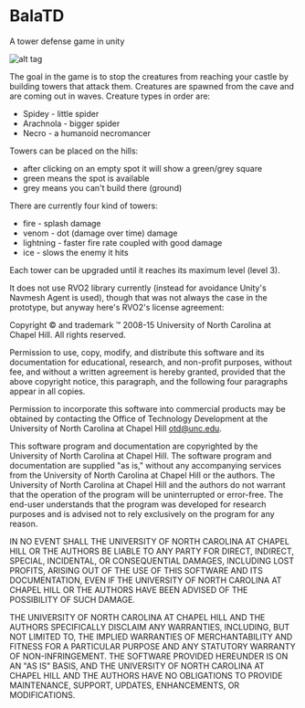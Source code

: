 # BalaTD
A tower defense game in unity

![alt tag](https://cloud.githubusercontent.com/assets/3685997/16569983/9e7f311c-423d-11e6-9ea6-282a24cd6ed0.png)

The goal in the game is to stop the creatures from reaching your castle by building towers that attack them.
Creatures are spawned from the cave and are coming out in waves.
Creature types in order are:
 - Spidey - little spider
 - Arachnola - bigger spider
 - Necro - a humanoid necromancer 

Towers can be placed on the hills:
 - after clicking on an empty spot it will show a green/grey square
 - green means the spot is available
 - grey means you can't build there (ground)
 
 There are currently four kind of towers:
 - fire - splash damage
 - venom - dot (damage over time) damage
 - lightning - faster fire rate coupled with good damage
 - ice - slows the enemy it hits
 
 Each tower can be upgraded until it reaches its maximum level (level 3).
 

It does not use RVO2 library currently (instead for avoidance Unity's Navmesh Agent is used), though that was not always the case in the prototype, but anyway here's RVO2's license agreement:


Copyright © and trademark ™ 2008-15 University of North Carolina at Chapel Hill. All rights reserved.

Permission to use, copy, modify, and distribute this software and its documentation for educational, research, and non-profit purposes, without fee, and without a written agreement is hereby granted, provided that the above copyright notice, this paragraph, and the following four paragraphs appear in all copies.

Permission to incorporate this software into commercial products may be obtained by contacting the Office of Technology Development at the University of North Carolina at Chapel Hill <otd@unc.edu>.

This software program and documentation are copyrighted by the University of North Carolina at Chapel Hill. The software program and documentation are supplied "as is," without any accompanying services from the University of North Carolina at Chapel Hill or the authors. The University of North Carolina at Chapel Hill and the authors do not warrant that the operation of the program will be uninterrupted or error-free. The end-user understands that the program was developed for research purposes and is advised not to rely exclusively on the program for any reason.

IN NO EVENT SHALL THE UNIVERSITY OF NORTH CAROLINA AT CHAPEL HILL OR THE AUTHORS BE LIABLE TO ANY PARTY FOR DIRECT, INDIRECT, SPECIAL, INCIDENTAL, OR CONSEQUENTIAL DAMAGES, INCLUDING LOST PROFITS, ARISING OUT OF THE USE OF THIS SOFTWARE AND ITS DOCUMENTATION, EVEN IF THE UNIVERSITY OF NORTH CAROLINA AT CHAPEL HILL OR THE AUTHORS HAVE BEEN ADVISED OF THE POSSIBILITY OF SUCH DAMAGE.

THE UNIVERSITY OF NORTH CAROLINA AT CHAPEL HILL AND THE AUTHORS SPECIFICALLY DISCLAIM ANY WARRANTIES, INCLUDING, BUT NOT LIMITED TO, THE IMPLIED WARRANTIES OF MERCHANTABILITY AND FITNESS FOR A PARTICULAR PURPOSE AND ANY STATUTORY WARRANTY OF NON-INFRINGEMENT. THE SOFTWARE PROVIDED HEREUNDER IS ON AN "AS IS" BASIS, AND THE UNIVERSITY OF NORTH CAROLINA AT CHAPEL HILL AND THE AUTHORS HAVE NO OBLIGATIONS TO PROVIDE MAINTENANCE, SUPPORT, UPDATES, ENHANCEMENTS, OR MODIFICATIONS.
